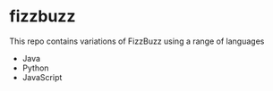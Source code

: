 # fizzbuzz
This repo contains variations of FizzBuzz using a range of languages
- Java
- Python
- JavaScript
